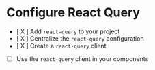 # Configure React Query

-   [ X ] Add `react-query` to your project
-   [ X ] Centralize the `react-query` configuration
-   [ X ] Create a `react-query` client
-   [ ] Use the `react-query` client in your components
